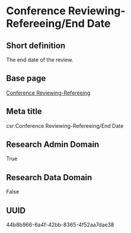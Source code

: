 # Conference Reviewing-Refereeing/End Date
## Short definition
The end date of the review.
## Base page
[Conference Reviewing-Refereeing](https://github.com/EuroCRIS/CASRAI-Dictionairies/blob/main/Objects/Conference%20Reviewing-Refereeing.md)
## Meta title
csr:Conference Reviewing-Refereeing/End Date
## Research Admin Domain
True
## Research Data Domain
False
## UUID
44b8b966-6a4f-42bb-8365-4f52aa7dae38
